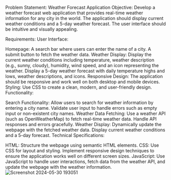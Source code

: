 Problem Statement: Weather Forecast Application
Objective:
Develop a weather forecast web application that provides real-time weather information for any city in the world. The application should display current weather conditions and a 5-day weather forecast. The user interface should be intuitive and visually appealing.

Requirements:
User Interface:

Homepage:
A search bar where users can enter the name of a city.
A submit button to fetch the weather data.
Weather Display:
Display the current weather conditions including temperature, weather description (e.g., sunny, cloudy), humidity, wind speed, and an icon representing the weather.
Display a 5-day weather forecast with daily temperature highs and lows, weather descriptions, and icons.
Responsive Design:
The application should be responsive and work well on both desktop and mobile devices.
Styling:
Use CSS to create a clean, modern, and user-friendly design.
Functionality:

Search Functionality:
Allow users to search for weather information by entering a city name.
Validate user input to handle errors such as empty input or non-existent city names.
Weather Data Fetching:
Use a weather API (such as OpenWeatherMap) to fetch real-time weather data.
Handle API responses and errors gracefully.
Weather Display:
Dynamically update the webpage with the fetched weather data.
Display current weather conditions and a 5-day forecast.
Technical Specifications:

HTML:
Structure the webpage using semantic HTML elements.
CSS:
Use CSS for layout and styling.
Implement responsive design techniques to ensure the application works well on different screen sizes.
JavaScript:
Use JavaScript to handle user interactions, fetch data from the weather API, and update the webpage with the weather information.
![Screenshot 2024-05-30 193051](https://github.com/devkalaria/weather-forecast/assets/156533178/d1eb7143-ff6b-46af-abf2-f4712523865f)
